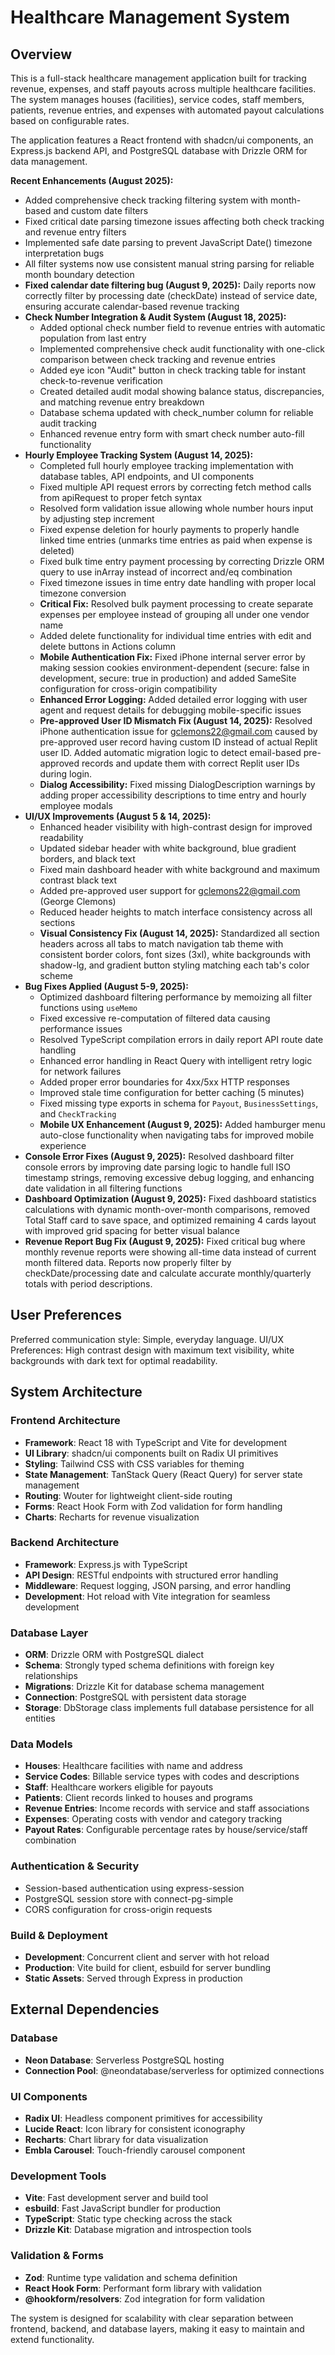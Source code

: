 # Healthcare Management System

## Overview

This is a full-stack healthcare management application built for tracking revenue, expenses, and staff payouts across multiple healthcare facilities. The system manages houses (facilities), service codes, staff members, patients, revenue entries, and expenses with automated payout calculations based on configurable rates.

The application features a React frontend with shadcn/ui components, an Express.js backend API, and PostgreSQL database with Drizzle ORM for data management.

**Recent Enhancements (August 2025):**
- Added comprehensive check tracking filtering system with month-based and custom date filters
- Fixed critical date parsing timezone issues affecting both check tracking and revenue entry filters  
- Implemented safe date parsing to prevent JavaScript Date() timezone interpretation bugs
- All filter systems now use consistent manual string parsing for reliable month boundary detection
- **Fixed calendar date filtering bug (August 9, 2025):** Daily reports now correctly filter by processing date (checkDate) instead of service date, ensuring accurate calendar-based revenue tracking
- **Check Number Integration & Audit System (August 18, 2025):**
  - Added optional check number field to revenue entries with automatic population from last entry
  - Implemented comprehensive check audit functionality with one-click comparison between check tracking and revenue entries
  - Added eye icon "Audit" button in check tracking table for instant check-to-revenue verification
  - Created detailed audit modal showing balance status, discrepancies, and matching revenue entry breakdown
  - Database schema updated with check_number column for reliable audit tracking
  - Enhanced revenue entry form with smart check number auto-fill functionality
- **Hourly Employee Tracking System (August 14, 2025):**
  - Completed full hourly employee tracking implementation with database tables, API endpoints, and UI components
  - Fixed multiple API request errors by correcting fetch method calls from apiRequest to proper fetch syntax
  - Resolved form validation issue allowing whole number hours input by adjusting step increment
  - Fixed expense deletion for hourly payments to properly handle linked time entries (unmarks time entries as paid when expense is deleted)
  - Fixed bulk time entry payment processing by correcting Drizzle ORM query to use inArray instead of incorrect and/eq combination
  - Fixed timezone issues in time entry date handling with proper local timezone conversion
  - **Critical Fix:** Resolved bulk payment processing to create separate expenses per employee instead of grouping all under one vendor name
  - Added delete functionality for individual time entries with edit and delete buttons in Actions column
  - **Mobile Authentication Fix:** Fixed iPhone internal server error by making session cookies environment-dependent (secure: false in development, secure: true in production) and added SameSite configuration for cross-origin compatibility
  - **Enhanced Error Logging:** Added detailed error logging with user agent and request details for debugging mobile-specific issues
  - **Pre-approved User ID Mismatch Fix (August 14, 2025):** Resolved iPhone authentication issue for gclemons22@gmail.com caused by pre-approved user record having custom ID instead of actual Replit user ID. Added automatic migration logic to detect email-based pre-approved records and update them with correct Replit user IDs during login.
  - **Dialog Accessibility:** Fixed missing DialogDescription warnings by adding proper accessibility descriptions to time entry and hourly employee modals
- **UI/UX Improvements (August 5 & 14, 2025):**
  - Enhanced header visibility with high-contrast design for improved readability
  - Updated sidebar header with white background, blue gradient borders, and black text
  - Fixed main dashboard header with white background and maximum contrast black text
  - Added pre-approved user support for gclemons22@gmail.com (George Clemons)
  - Reduced header heights to match interface consistency across all sections
  - **Visual Consistency Fix (August 14, 2025):** Standardized all section headers across all tabs to match navigation tab theme with consistent border colors, font sizes (3xl), white backgrounds with shadow-lg, and gradient button styling matching each tab's color scheme
- **Bug Fixes Applied (August 5-9, 2025):**
  - Optimized dashboard filtering performance by memoizing all filter functions using `useMemo`
  - Fixed excessive re-computation of filtered data causing performance issues
  - Resolved TypeScript compilation errors in daily report API route date handling
  - Enhanced error handling in React Query with intelligent retry logic for network failures
  - Added proper error boundaries for 4xx/5xx HTTP responses
  - Improved stale time configuration for better caching (5 minutes)
  - Fixed missing type exports in schema for `Payout`, `BusinessSettings`, and `CheckTracking`
  - **Mobile UX Enhancement (August 9, 2025):** Added hamburger menu auto-close functionality when navigating tabs for improved mobile experience
- **Console Error Fixes (August 9, 2025):** Resolved dashboard filter console errors by improving date parsing logic to handle full ISO timestamp strings, removing excessive debug logging, and enhancing date validation in all filtering functions
- **Dashboard Optimization (August 9, 2025):** Fixed dashboard statistics calculations with dynamic month-over-month comparisons, removed Total Staff card to save space, and optimized remaining 4 cards layout with improved grid spacing for better visual balance
- **Revenue Report Bug Fix (August 9, 2025):** Fixed critical bug where monthly revenue reports were showing all-time data instead of current month filtered data. Reports now properly filter by checkDate/processing date and calculate accurate monthly/quarterly totals with period descriptions.

## User Preferences

Preferred communication style: Simple, everyday language.
UI/UX Preferences: High contrast design with maximum text visibility, white backgrounds with dark text for optimal readability.

## System Architecture

### Frontend Architecture
- **Framework**: React 18 with TypeScript and Vite for development
- **UI Library**: shadcn/ui components built on Radix UI primitives
- **Styling**: Tailwind CSS with CSS variables for theming
- **State Management**: TanStack Query (React Query) for server state management
- **Routing**: Wouter for lightweight client-side routing
- **Forms**: React Hook Form with Zod validation for form handling
- **Charts**: Recharts for revenue visualization

### Backend Architecture
- **Framework**: Express.js with TypeScript
- **API Design**: RESTful endpoints with structured error handling
- **Middleware**: Request logging, JSON parsing, and error handling
- **Development**: Hot reload with Vite integration for seamless development

### Database Layer
- **ORM**: Drizzle ORM with PostgreSQL dialect
- **Schema**: Strongly typed schema definitions with foreign key relationships
- **Migrations**: Drizzle Kit for database schema management
- **Connection**: PostgreSQL with persistent data storage
- **Storage**: DbStorage class implements full database persistence for all entities

### Data Models
- **Houses**: Healthcare facilities with name and address
- **Service Codes**: Billable service types with codes and descriptions  
- **Staff**: Healthcare workers eligible for payouts
- **Patients**: Client records linked to houses and programs
- **Revenue Entries**: Income records with service and staff associations
- **Expenses**: Operating costs with vendor and category tracking
- **Payout Rates**: Configurable percentage rates by house/service/staff combination

### Authentication & Security
- Session-based authentication using express-session
- PostgreSQL session store with connect-pg-simple
- CORS configuration for cross-origin requests

### Build & Deployment
- **Development**: Concurrent client and server with hot reload
- **Production**: Vite build for client, esbuild for server bundling
- **Static Assets**: Served through Express in production

## External Dependencies

### Database
- **Neon Database**: Serverless PostgreSQL hosting
- **Connection Pool**: @neondatabase/serverless for optimized connections

### UI Components
- **Radix UI**: Headless component primitives for accessibility
- **Lucide React**: Icon library for consistent iconography
- **Recharts**: Chart library for data visualization
- **Embla Carousel**: Touch-friendly carousel component

### Development Tools
- **Vite**: Fast development server and build tool
- **esbuild**: Fast JavaScript bundler for production
- **TypeScript**: Static type checking across the stack
- **Drizzle Kit**: Database migration and introspection tools

### Validation & Forms
- **Zod**: Runtime type validation and schema definition
- **React Hook Form**: Performant form library with validation
- **@hookform/resolvers**: Zod integration for form validation

The system is designed for scalability with clear separation between frontend, backend, and database layers, making it easy to maintain and extend functionality.